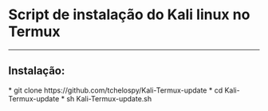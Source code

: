 # Script de instalação do Kali linux no Termux
______________________________________________
<h2>Instalação:</h2>
* git clone https://github.com/tchelospy/Kali-Termux-update
* cd Kali-Termux-update
* sh Kali-Termux-update.sh

